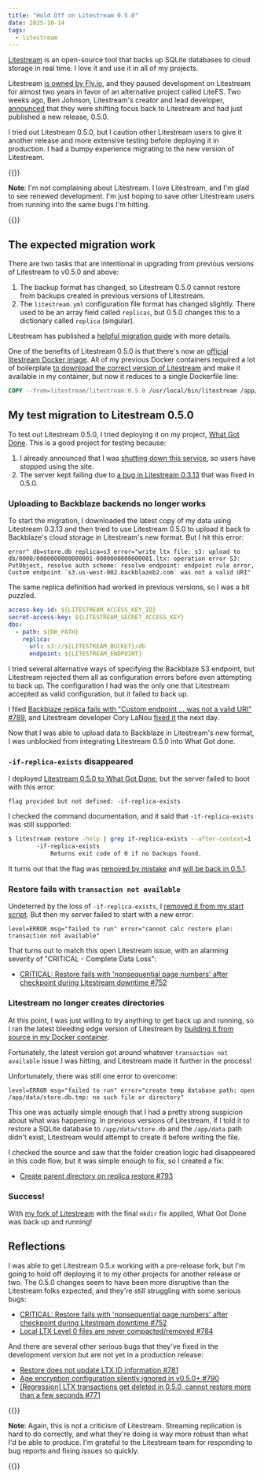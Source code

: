 ```yaml
---
title: "Hold Off on Litestream 0.5.0"
date: 2025-10-14
tags:
  - litestream
---
```


[Litestream](https://litestream.io/) is an open-source tool that backs up SQLite databases to cloud storage in real time. I love it and use it in all of my projects.

Litestream [is owned by Fly.io](https://news.ycombinator.com/item?id=31320032), and they paused development on Litestream for almost two years in favor of an alternative project called LiteFS. Two weeks ago, Ben Johnson, Litestream's creator and lead developer, [announced](https://fly.io/blog/litestream-v050-is-here/) that they were shifting focus back to Litestream and had just published a new release, 0.5.0.

I tried out Litestream 0.5.0, but I caution other Litestream users to give it another release and more extensive testing before deploying it in production. I had a bumpy experience migrating to the new version of Litestream.

{{<notice type="info">}}

**Note**: I'm not complaining about Litestream. I love Litestream, and I'm glad to see renewed development. I'm just hoping to save other Litestream users from running into the same bugs I'm hitting.

{{</notice>}}

## The expected migration work

There are two tasks that are intentional in upgrading from previous versions of Litestream to v0.5.0 and above:

1. The backup format has changed, so Litestream 0.5.0 cannot restore from backups created in previous versions of Litestream.
1. The `litestream.yml` configuration file format has changed slightly. There used to be an array field called `replicas`, but 0.5.0 changes this to a dictionary called `replica` (singular).

Litestream has published a [helpful migration guide](https://litestream.io/docs/migration/) with more details.

One of the benefits of Litestream 0.5.0 is that there's now an [official litestream Docker image](https://hub.docker.com/r/litestream/litestream). All of my previous Docker containers required a lot of boilerplate [to download the correct version of Litestream](https://github.com/mtlynch/whatgotdone/blob/2d5085fb9480d7b6e19fc65e0c08895ae236e784/Dockerfile#L24-L49) and make it available in my container, but now it reduces to a single Dockerfile line:

```Dockerfile
COPY --from=litestream/litestream:0.5.0 /usr/local/bin/litestream /app/litestream
```

## My test migration to Litestream 0.5.0

To test out Litestream 0.5.0, I tried deploying it on my project, [What Got Done](https://www.whatgotdone.com/). This is a good project for testing because:

1. I already announced that I was [shutting down this service](https://www.whatgotdone.com/shutdown-notice), so users have stopped using the site.
1. The server kept failing due to [a bug in Litestream 0.3.13](https://github.com/benbjohnson/litestream/issues/688) that was fixed in 0.5.0.

### Uploading to Backblaze backends no longer works

To start the migration, I downloaded the latest copy of my data using Litestream 0.3.13 and then tried to use Litestream 0.5.0 to upload it back to Backblaze's cloud storage in Litestream's new format. But I hit this error:

```text
error" db=store.db replica=s3 error="write ltx file: s3: upload to db/0000/0000000000000001-0000000000000001.ltx: operation error S3: PutObject, resolve auth scheme: resolve endpoint: endpoint rule error, Custom endpoint `s3.us-west-002.backblazeb2.com` was not a valid URI"
```

The same replica definition had worked in previous versions, so I was a bit puzzled.

```yaml
access-key-id: ${LITESTREAM_ACCESS_KEY_ID}
secret-access-key: ${LITESTREAM_SECRET_ACCESS_KEY}
dbs:
  - path: ${DB_PATH}
    replica:
      url: s3://${LITESTREAM_BUCKET}/db
      endpoint: ${LITESTREAM_ENDPOINT}
```

I tried several alternative ways of specifying the Backblaze S3 endpoint, but Litestream rejected them all as configuration errors before even attempting to back up. The configuration I had was the only one that Litestream accepted as valid configuration, but it failed to back up.

I filed [Backblaze replica fails with "Custom endpoint ... was not a valid URI" #789](https://github.com/benbjohnson/litestream/issues/789), and Litestream developer Cory LaNou [fixed it](https://github.com/benbjohnson/litestream/pull/792) the next day.

Now that I was able to upload data to Backblaze in Litestream's new format, I was unblocked from integrating Litestream 0.5.0 into What Got done.

### `-if-replica-exists` disappeared

I deployed [Litestream 0.5.0 to What Got Done](https://github.com/mtlynch/whatgotdone/pull/982), but the server failed to boot with this error:

```text
flag provided but not defined: -if-replica-exists
```

I checked the command documentation, and it said that `-if-replica-exists` was still supported:

```bash
$ litestream restore -help | grep if-replica-exists --after-context=1
        -if-replica-exists
            Returns exit code of 0 if no backups found.
```

It turns out that the flag was [removed by mistake](https://github.com/benbjohnson/litestream/issues/774) and [will be back in 0.5.1](https://github.com/benbjohnson/litestream/issues/774#issuecomment-3393536299).

### Restore fails with `transaction not available`

Undeterred by the loss of `-if-replica-exists`, I [removed it from my start script](https://github.com/mtlynch/whatgotdone/pull/983/files). But then my server failed to start with a new error:

```text
level=ERROR msg="failed to run" error="cannot calc restore plan: transaction not available"
```

That turns out to match this open Litestream issue, with an alarming severity of "CRITICAL - Complete Data Loss":

- [CRITICAL: Restore fails with 'nonsequential page numbers' after checkpoint during Litestream downtime #752](https://github.com/benbjohnson/litestream/issues/752)

### Litestream no longer creates directories

At this point, I was just willing to try anything to get back up and running, so I ran the latest bleeding edge version of Litestream by [building it from source in my Docker container](https://github.com/mtlynch/whatgotdone/pull/984/files).

Fortunately, the latest version got around whatever `transaction not available` issue I was hitting, and Litestream made it further in the process!

Unfortunately, there was still one error to overcome:

```text
level=ERROR msg="failed to run" error="create temp database path: open /app/data/store.db.tmp: no such file or directory"
```

This one was actually simple enough that I had a pretty strong suspicion about what was happening. In previous versions of Litestream, if I told it to restore a SQLite database to `/app/data/store.db` and the `/app/data` path didn't exist, Litestream would attempt to create it before writing the file.

I checked the source and saw that the folder creation logic had disappeared in this code flow, but it was simple enough to fix, so I created a fix:

- [Create parent directory on replica restore #793](https://github.com/benbjohnson/litestream/pull/793)

### Success!

With [my fork of Litestream](https://github.com/mtlynch/whatgotdone/pull/985) with the final `mkdir` fix applied, What Got Done was back up and running!

## Reflections

I was able to get Litestream 0.5.x working with a pre-release fork, but I'm going to hold off deploying it to my other projects for another release or two. The 0.5.0 changes seem to have been more disruptive than the Litestream folks expected, and they're still struggling with some serious bugs:

- [CRITICAL: Restore fails with 'nonsequential page numbers' after checkpoint during Litestream downtime #752](https://github.com/benbjohnson/litestream/issues/752)
- [Local LTX Level 0 files are never compacted/removed #784](https://github.com/benbjohnson/litestream/issues/784)

And there are several other serious bugs that they've fixed in the development version but are not yet in a production release:

- [Restore does not update LTX ID information #781](https://github.com/benbjohnson/litestream/issues/781)
- [Age encryption configuration silently ignored in v0.5.0+ #790](https://github.com/benbjohnson/litestream/issues/790)
- [\[Regression\] LTX transactions get deleted in 0.5.0, cannot restore more than a few seconds #771](https://github.com/benbjohnson/litestream/issues/771)

{{<notice type="info">}}

**Note**: Again, this is not a criticism of Litestream. Streaming replication is hard to do correctly, and what they're doing is way more robust than what I'd be able to produce. I'm grateful to the Litestream team for responding to bug reports and fixing issues so quickly.

{{</notice>}}
